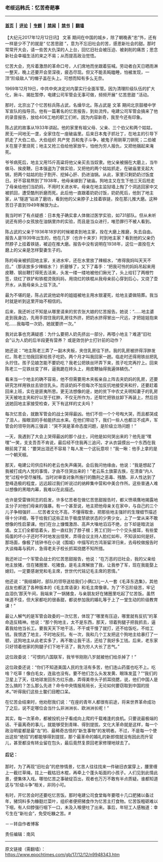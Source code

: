 ### 老绥远韩氏：忆苦奇葩事

---

#### [首页](../../../..?n9948343) &nbsp;|&nbsp; [评论](../../../../../epoch-comment?n9948343) &nbsp;|&nbsp; [专题](../../../../../epoch-special?n9948343) &nbsp;|&nbsp; [禁闻](../../../../../epoch-news?n9948343) &nbsp;|&nbsp; [禁书](../../../../../books?n9948343) &nbsp;|&nbsp; [翻墙](https://github.com/gfw-breaker/nogfw/blob/master/README.md?n9948343)


<div class="post_content" id="artbody" itemprop="articleBody">
 <!-- article content begin -->
 <p>
  【大纪元2017年12月12日讯】
  <ok href="https://www.epochtimes.com/gb/tag/%E6%96%87%E9%9D%A9.html">
   文革
  </ok>
  期间在中国的城乡，除了朝晚表“忠”外，还有一样是少不了的就是“
  <ok href="https://www.epochtimes.com/gb/tag/%E5%BF%86%E8%8B%A6%E6%80%9D%E7%94%9C.html">
   忆苦思甜
  </ok>
  ”，意为不忘旧社会的苦，感恩新社会的甜。那时常常开大会，请一些苦大仇深的人上台，回忆旧社会被压迫、被剥削的痛苦；思念新社会幸福生活的来之不易；从而提高政治觉悟。
 </p>
 <p>
  忆苦大会，充斥着激昂的革命口号，人们席地而坐跟着狂喊。劳动者白天日晒雨淋一整天，晚上还要开会至深夜，疲态尽现。但又不能丢盹瞌睡，怕被发现，一顶“阶级敌人”的帽子盖在头上。可想而知有多么无奈。
 </p>
 <p>
  1969年12月19日，中共中央决定对内蒙实行全面军管。因为清理阶级队伍的扩大化，揪斗、揭批暂停，电建公司军管会无事可做，频频开展“
  <ok href="https://www.epochtimes.com/gb/tag/%E5%BF%86%E8%8B%A6%E6%80%9D%E7%94%9C.html">
   忆苦思甜
  </ok>
  ”活动。
 </p>
 <p>
  那时，北京出了个忆苦标兵陈占武，名燥华北。陈占武是
  <ok href="https://www.epochtimes.com/gb/tag/%E6%96%87%E9%9D%A9.html">
   文革
  </ok>
  期间北京鼓楼中学军宣队的指导员。他有一篇著名的忆苦报告，到处流传。电建公司军管会搞来了他的录音报告，放给406工地的职工们听。因为内容新奇，我至今还有印象。
 </p>
 <p>
  陈占武的故事从1933年讲起。他的家里有祖父母、父亲、三个伯父和两个姑姑，房无一间地无一垄，全家住在一座破庙里。后来日本鬼子抓壮丁，在地主的引导下抓走了大伯二伯。大伯组织
  <ok href="https://www.epochtimes.com/gb/tag/%E5%85%B1%E4%BA%A7%E5%85%9A.html">
   共产党
  </ok>
  员和鬼子斗争，被鬼子用铡草刀铡死；二伯被关在屋子里烧死；地主又抢三伯给他家放牛，怕他为穷人报仇，又把他捆起来淹死。
 </p>
 <p>
  爷爷病死后，地主又用15斤高粱将他父亲买去当奴隶。他父亲被捆在大磨上，当牛做马、挨皮鞭。日本强盗为了做实验，又把他的两个姑姑抓走，在破庙里支起大锅，把两个姑姑的肚子割开、挖掉心肝、扔进油锅。从此，家里只剩奶奶讨饭度日。好不容易熬到了1938年，他母亲嫁到了破庙。狗地主又在生下他三天后抢走了母亲给他们当奶妈，不用时关进水牢。母亲在地主监狱墙上掏了个洞逃回家中又被抓回，遭受酷刑折磨而死。此后他一直跟着奶奶讨饭，奶奶死后，他到了地主家，从“隧道”钻进了磨坊，看到他的父亲脖子上挂着铁链，拴在那儿推大磨。这种苦日子直到1949年解放为止。
 </p>
 <p>
  我当时听了有点疑惑：日本鬼子确实拿人体做过医学实验，如731部队。但从未听说还有把小女孩放在油锅里炸的实验，而且是当众进行，唯恐罪行不被人看到。
 </p>
 <p>
  陈占武的父亲于1936年18岁的时候被卖到地主家，拴在大磨上推磨，失去自由。报告人是1939年出生的，他在几岁（也许十来岁）时到地主家？看到他的父亲仍然脖子上挂着铁链，被迫在推大磨。报告中没有说明在1938年，这位一直拴在大磨上的父亲是怎样娶妻生子的。
 </p>
 <p>
  陈的母亲被抓回地主家，关进水牢，还在水里放了辣椒水，“疼得我妈叫天天不应。”（那该放多少辣椒水？）折磨够了，又下了毒手：“把我可怜的妈妈吊起来用皮鞭、钢丝鞭打得死去活来，头发一缕一缕地被他们揪光了，头上给钉了两根竹签，烧红了铁铲和铁棍烫我妈妈，用烧红的铁棍从我母亲前心穿到后心，又烧了壶开水，从我母亲头上往下浇。”
 </p>
 <p>
  最为不堪的是，陈占武说他幼年的姐姐被地主用水银灌死，给地主婆做陪葬。我当时就是听到这里开始不相信的。
 </p>
 <p>
  后来，我还听过不知是从哪里请来的贫农张大娘的忆苦报告。她说：“……地主婆走到我身边，先用手捏住我的乳房往外挤，把奶水挤得冒出一尺远，才把娃娃抱来吃……我每喂一次奶，她就要挤一次。”
 </p>
 <p>
  我对此事也充满疑惑：为什么要把人奶先挤出一部分，再喂小地主？难道“旧社会”认为人奶的后半段更有营养？ 或是效仿护士打针前的动作？
 </p>
 <p>
  她还说：“地主陈老三弄了一副木夹板，夹住乳房往下挤。我的乳房被挤得浮肿发红。陈老三怕我回家给孩子吃奶，两个月才叫我回家一趟。临走时还得用铁丝把乳头拧住。孩子见娘怎能不要奶吃？我老公把铁丝环弄下来，孩子吃完再拧上。回来陈老三一见铁丝变了样，逼我跪在砖头上，用皮鞭抽得我遍体鳞伤。”
 </p>
 <p>
  看来当一个地主的确不容易，他不但需要用木夹板亲自上阵去夹奶妈的乳房，还要研究怎样用铁丝去锁住乳头。而该奶妈不但每次不加反抗地接受夹和拧，还要赶着回来上班，实在是匪夷所思。更无法想像的是，她的贫下中农丈夫明知妻子的乳房天天被地主夹和拧以至于红肿，不仅无所作为，还帮忙把铁丝卸下再装上，然后目送她回地主家接受检查，天下有这样的丈夫吗？
 </p>
 <p>
  每次忆苦会，就数军管会的战士哭得最凶。他们不但一个个号啕大哭，而且都哭成了泪人，揩眼泪的手帕能挤出水来。在他们带动下，我们一些人也都泣不成声，军管会的领导则再三强调：“哭不哭是革命态度问题，是阶级立场问题！”
 </p>
 <p>
  一天，我遇到了大会上哭得最凶的那个战士，问他是如何哭出来的？他先是“嘿嘿”一笑，支支吾吾不肯说，最后经不住我再三追问，才从衣袋摸出一个东西在我眼前晃了晃：“要哭出泪还不容易？每人发一个这玩意呗！”我一瞅：他手上拿的是一个朝天椒。
 </p>
 <p>
  那天，电建公司供应科的老云也失声痛哭。会后我问他缘由，他说：“我是想起了我被打成内人党的事情，才由不住哭出来的！”老云系土旗蒙古族，在清查“内人党”过程中受尽摧残。当时对审查对象所施行的酷刑之恶毒、残酷、非人性达到了登峰造极的程度，远远超过我们听说过的纳粹集中营和中美合作所。这些普通人难以想像的黑暗内幕，我难以在此描述。
 </p>
 <p>
  也许是受雷锋同志的启发，许多忆苦者在做忆苦思甜报告时，都义愤填膺地揭露地主分子对他们母亲的强暴。有一个甚至说，地主把他母亲关在家中，与自己的三个儿子争相强奸……忆苦者文化不高，不懂得取舍，把那些地主强奸的生理细节描述得十分详细，等于给我们这些正处于极度禁欲状态的少男少女，上了一堂从来不敢想像的性启蒙课。他们在台上慷慨激昂、高声大嗓地滔滔不绝，台下却是暗流汹涌。女工们全都低着头，脸一直红到了脖子根；男工们则一个个交头接耳，有些爱捣蛋的坏小子还时不时地发出怪笑，弄得会议主持人脸红如布，不知该如何是好。那场面，像极了钱钟书在小说《围城》中描写的方鸿渐留洋归来，去母校做报告时大谈梅毒与鸦片，急得老夫子校长抓耳挠腮不知所措。
 </p>
 <p>
  我还听过一个军管会战士的忆苦思甜报告，他说：“在万恶的旧社会，我的父亲给地主放猪，住在猪圈里、吃猪食。是毛主席解放了我，让我参了军，现在我能娶上媳妇，一定要感谢党和毛主席，世世代代铭记毛主席的恩情。”
 </p>
 <p>
  他还说：“我结婚时，部队的领导送给我们小俩口儿一人一套《毛泽东选集》，其他战友也都送了各种版本的《毛主席语录》和毛主席像章。为了‘不忘阶级苦，牢记血泪仇’那天午间，我端来了一锅猪食，与亲朋友好在猪圈里吃起了忆苦饭。虽然味道不佳，但大家都吃的很香甜，都说参加我的婚礼等于上了一堂生动的阶级教育课！”
 </p>
 <p>
  最让人解气的是军管会政委的一次忆苦，体现了“哪里有压迫，哪里就有反抗”的革命造反精神。他说：“那个狗地主，太不是东西，那天，领着狗腿子把我抓去，逼着我给他当长工。要我天天下地干活，不干或干慢了就打，还不给饭吃，不给工钱。我恨透了地主，不时地反抗。有一次，我和几个工友把这个狗地主给暴打了一顿，这狗地主从此老实多了，再不敢让我干活，还给了我好多工钱。后来，老东家只好领着他家的狗腿子们下地干活了，我为穷人大长了志气。”
 </p>
 <p>
  这位政委说：“可恨的八国联军，我爷爷刚刚八岁就被他们给杀掉了！”
 </p>
 <p>
  这位政委还说：“你们不知道美国人民的生活有多苦，他们连山药蛋也吃不上。吃啥？吃草！像白毛女，连盐也没有。要不他们怎么头发发黄、眼珠发蓝？”“我们的卫星上了天，往地球发回东方红乐曲，弄得美帝头子抓耳挠腮，说，他们中国人是怎么搞的？怎么那么先进？命令中央情报局局长，无论如何要窃取到中国的技术。”听得我们这些土鳖们目瞪口呆。
 </p>
 <p>
  在忆苦会结束时，他劝慰我们说：“在座的青年人都很有前途，将来世界革命成功了之后，说不定哪位会当什么非洲洲长、欧洲洲长呢！”
 </p>
 <p>
  其实，每一次革命，都被投机分子看成向上爬的千载难逢的良机。只要说最极端的话、干最离奇的事儿，就能够受到青睐、得到提拔。文化大革命就是这样，每一个政治明星都是最“左”的、最稀奇古怪的“新生事物”的发明者。不过，不是每一个使出这些“绝招”的都能够得到提拔，那个最革命的婚礼的新郎倌就没有因此而升官儿，甚至都没有转业留在包头，最后竟然复原回老家修理地球去了。
 </p>
 <h4>
  后记：
 </h4>
 <p>
  那时，为了再现“旧社会”的悲惨情景，忆苦人往往找来一件破旧衣裳穿上，腰里缠上一截烂草绳，拄上一截枯旧木棍，再牵上个蓬头垢面的小孩子。人们见到此情此景，便集体入戏。哪怕忆苦之事破绽百出，观者也万万不敢有半点质疑。谁都知道这与“阶级斗争”相关，非同小可。
 </p>
 <p>
  有时，开忆苦会时还要吃忆苦饭。那时电建公司食堂每年要喂十几口肥猪以备过年，猪饲料多为糠麸烂菜叶，组织者便把猪食作为忆苦主打食物。忆苦饭粗砺难以下咽，有人仰脖强行咽下一口，未及入喉便吐了出来。事后，年轻工人感触道：幸亏生在“新社会”，免受吃糠之苦。#
 </p>
 <p>
  －－转自作者博客
 </p>
 <p>
  责任编辑：南风
 </p>
 <!-- article content end -->
 <div id="below_article_ad">
 </div>
</div>


---

原文链接（需翻墙）：https://www.epochtimes.com/gb/17/12/12/n9948343.htm